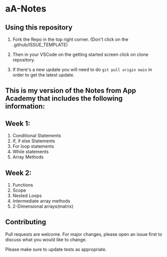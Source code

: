 # aA-Notes

## Using this repository

1. Fork the Repo in the top right corner. (Don't click on the .github/ISSUE_TEMPLATE)


2. Then in your VSCode on the getting started screen click on clone repository.

3. If there's a new update you will need to do ```git pull origin main``` in order to get the latest update.


## This is my version of the Notes from App Academy that includes the following information:

## Week 1:

1. Conditional Statements
2. If, if else Statements
3. For loop statements
4. While statements
5. Array Methods

## Week 2:

1. Functions
2. Scope
3. Nested Loops
4. Intermediate array methods
5. 2-Dimensional arrays(matrix)

## Contributing

Pull requests are welcome. For major changes, please open an issue first to discuss what you would like to change.

Please make sure to update tests as appropriate.
